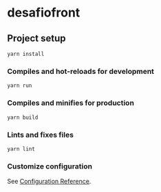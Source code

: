 # desafiofront

## Project setup
```
yarn install
```

### Compiles and hot-reloads for development
```
yarn run
```

### Compiles and minifies for production
```
yarn build
```

### Lints and fixes files
```
yarn lint
```

### Customize configuration
See [Configuration Reference](https://cli.vuejs.org/config/).
